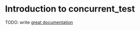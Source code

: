 # Introduction to concurrent_test

TODO: write [great documentation](http://jacobian.org/writing/what-to-write/)
